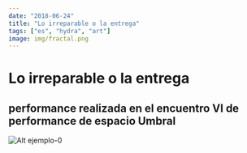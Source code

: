 ```yaml
---
date: "2018-06-24"
title: "Lo irreparable o la entrega"
tags: ["es", "hydra", "art"]
image: img/fractal.png
---
```


# Lo irreparable o la entrega
## performance realizada en el encuentro VI de performance de espacio Umbral

![Alt ejemplo-0](img/py-mod/)

